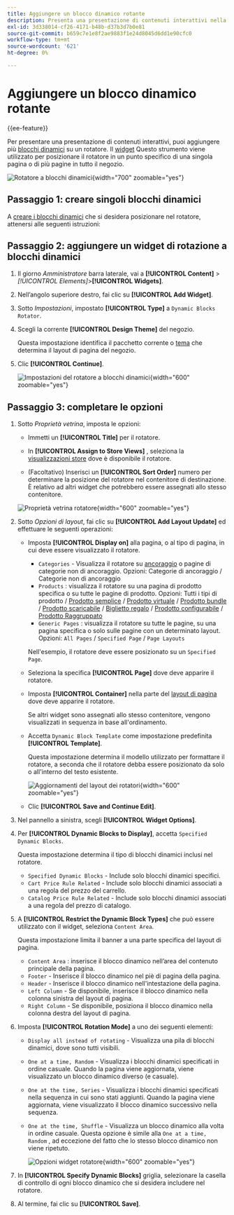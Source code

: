 ```yaml
---
title: Aggiungere un blocco dinamico rotante
description: Presenta una presentazione di contenuti interattivi nella vetrina aggiungendo più blocchi dinamici a un rotatore.
exl-id: 3d338014-cf26-4171-b48b-d37b3d7b0e81
source-git-commit: b659c7e1e8f2ae9883f1e24d8045d6dd1e90cfc0
workflow-type: tm+mt
source-wordcount: '621'
ht-degree: 0%

---
```


# Aggiungere un blocco dinamico rotante

{{ee-feature}}

Per presentare una presentazione di contenuti interattivi, puoi aggiungere più [blocchi dinamici](dynamic-blocks.md) su un rotatore. Il [widget](widgets.md) Questo strumento viene utilizzato per posizionare il rotatore in un punto specifico di una singola pagina o di più pagine in tutto il negozio.

![Rotatore a blocchi dinamici](./assets/widget-dynamic-block-rotator.png){width="700" zoomable="yes"}

## Passaggio 1: creare singoli blocchi dinamici

A [creare i blocchi dinamici](dynamic-blocks.md) che si desidera posizionare nel rotatore, attenersi alle seguenti istruzioni:

## Passaggio 2: aggiungere un widget di rotazione a blocchi dinamici

1. Il giorno _Amministratore_ barra laterale, vai a **[!UICONTROL Content]** > _[!UICONTROL Elements]_>**[!UICONTROL Widgets]**.

1. Nell’angolo superiore destro, fai clic su **[!UICONTROL Add Widget]**.

1. Sotto _Impostazioni_, impostato **[!UICONTROL Type]** a `Dynamic Blocks Rotator`.

1. Scegli la corrente **[!UICONTROL Design Theme]** del negozio.

   Questa impostazione identifica il pacchetto corrente o [tema](themes.md) che determina il layout di pagina del negozio.

1. Clic **[!UICONTROL Continue]**.

   ![Impostazioni del rotatore a blocchi dinamici](./assets/widget-dynamic-block-rotator-settings.png){width="600" zoomable="yes"}

## Passaggio 3: completare le opzioni

1. Sotto _Proprietà vetrina_, imposta le opzioni:

   - Immetti un **[!UICONTROL Title]** per il rotatore.

   - In **[!UICONTROL Assign to Store Views]** , seleziona la [visualizzazioni store](../getting-started/websites-stores-views.md) dove è disponibile il rotatore.

   - (Facoltativo) Inserisci un **[!UICONTROL Sort Order]** numero per determinare la posizione del rotatore nel contenitore di destinazione. È relativo ad altri widget che potrebbero essere assegnati allo stesso contenitore.

   ![Proprietà vetrina rotatore](./assets/widget-dynamic-block-rotator-storefront-properties.png){width="600" zoomable="yes"}

1. Sotto _Opzioni di layout_, fai clic su **[!UICONTROL Add Layout Update]** ed effettuare le seguenti operazioni:

   - Imposta **[!UICONTROL Display on]** alla pagina, o al tipo di pagina, in cui deve essere visualizzato il rotatore.

      - `Categories` - Visualizza il rotatore su [ancoraggio](../catalog/navigation-layered.md) o pagine di categorie non di ancoraggio. Opzioni: Categorie di ancoraggio / Categorie non di ancoraggio
      - `Products` : visualizza il rotatore su una pagina di prodotto specifica o su tutte le pagine di prodotto. Opzioni: Tutti i tipi di prodotto / [Prodotto semplice](../catalog/product-create-simple.md) /  [Prodotto virtuale](../catalog/product-create-virtual.md) / [Prodotto bundle](../catalog/product-create-bundle.md) / [Prodotto scaricabile](../catalog/product-create-downloadable.md) / [Biglietto regalo](../catalog/product-gift-card-create.md) / [Prodotto configurabile](../catalog/product-create-configurable.md) / [Prodotto Raggruppato](../catalog/product-create-grouped.md)
      - `Generic Pages` : visualizza il rotatore su tutte le pagine, su una pagina specifica o solo sulle pagine con un determinato layout. Opzioni: `All Pages` / `Specified Page` / `Page Layouts`

     Nell&#39;esempio, il rotatore deve essere posizionato su un `Specified Page`.

   - Seleziona la specifica **[!UICONTROL Page]** dove deve apparire il rotatore.

   - Imposta **[!UICONTROL Container]** nella parte del [layout di pagina](page-layout.md#standard-page-layouts) dove deve apparire il rotatore.

     Se altri widget sono assegnati allo stesso contenitore, vengono visualizzati in sequenza in base all&#39;ordinamento.

   - Accetta `Dynamic Block Template` come impostazione predefinita **[!UICONTROL Template]**.

     Questa impostazione determina il modello utilizzato per formattare il rotatore, a seconda che il rotatore debba essere posizionato da solo o all&#39;interno del testo esistente.

     ![Aggiornamenti del layout dei rotatori](./assets/widget-dynamic-block-rotator-layout-updates.png){width="600" zoomable="yes"}

   - Clic **[!UICONTROL Save and Continue Edit]**.

1. Nel pannello a sinistra, scegli **[!UICONTROL Widget Options]**.

1. Per **[!UICONTROL Dynamic Blocks to Display]**, accetta `Specified Dynamic Blocks`.

   Questa impostazione determina il tipo di blocchi dinamici inclusi nel rotatore.

   - `Specified Dynamic Blocks` - Include solo blocchi dinamici specifici.
   - `Cart Price Rule Related` - Include solo blocchi dinamici associati a una regola del prezzo del carrello.
   - `Catalog Price Rule Related` - Include solo blocchi dinamici associati a una regola del prezzo di catalogo.

1. A **[!UICONTROL Restrict the Dynamic Block Types]** che può essere utilizzato con il widget, seleziona `Content Area`.

   Questa impostazione limita il banner a una parte specifica del layout di pagina.

   - `Content Area` : inserisce il blocco dinamico nell’area del contenuto principale della pagina.
   - `Footer` - Inserisce il blocco dinamico nel piè di pagina della pagina.
   - `Header` - Inserisce il blocco dinamico nell&#39;intestazione della pagina.
   - `Left Column` - Se disponibile, inserisce il blocco dinamico nella colonna sinistra del layout di pagina.
   - `Right Column` - Se disponibile, posiziona il blocco dinamico nella colonna destra del layout di pagina.

1. Imposta **[!UICONTROL Rotation Mode]** a uno dei seguenti elementi:

   - `Display all instead of rotating` - Visualizza una pila di blocchi dinamici, dove sono tutti visibili.
   - `One at a time, Random` - Visualizza i blocchi dinamici specificati in ordine casuale. Quando la pagina viene aggiornata, viene visualizzato un blocco dinamico diverso (e casuale).
   - `One at the time, Series` - Visualizza i blocchi dinamici specificati nella sequenza in cui sono stati aggiunti. Quando la pagina viene aggiornata, viene visualizzato il blocco dinamico successivo nella sequenza.
   - `One at the time, Shuffle` - Visualizza un blocco dinamico alla volta in ordine casuale. Questa opzione è simile alla `One at a time, Random` , ad eccezione del fatto che lo stesso blocco dinamico non viene ripetuto.

     ![Opzioni widget rotatore](./assets/widget-dynamic-block-rotator-widget-options.png){width="600" zoomable="yes"}

1. In **[!UICONTROL Specify Dynamic Blocks]** griglia, selezionare la casella di controllo di ogni blocco dinamico che si desidera includere nel rotatore.

1. Al termine, fai clic su **[!UICONTROL Save]**.
